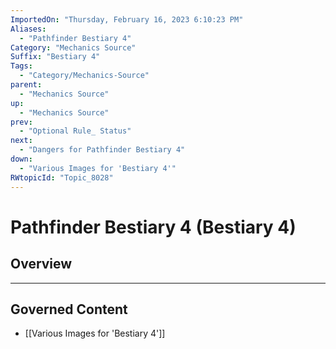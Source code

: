 ```yaml
---
ImportedOn: "Thursday, February 16, 2023 6:10:23 PM"
Aliases:
  - "Pathfinder Bestiary 4"
Category: "Mechanics Source"
Suffix: "Bestiary 4"
Tags:
  - "Category/Mechanics-Source"
parent:
  - "Mechanics Source"
up:
  - "Mechanics Source"
prev:
  - "Optional Rule_ Status"
next:
  - "Dangers for Pathfinder Bestiary 4"
down:
  - "Various Images for 'Bestiary 4'"
RWtopicId: "Topic_8028"
---
```

# Pathfinder Bestiary 4 (Bestiary 4)
## Overview
---
## Governed Content
- [[Various Images for 'Bestiary 4']]

